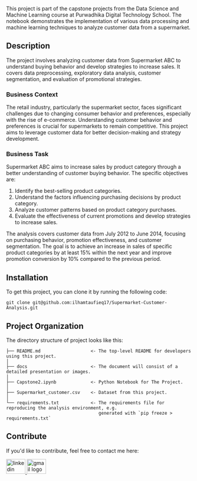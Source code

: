 This project is part of the capstone projects from the Data Science and Machine Learning course at Purwadhika Digital Technology School. The notebook demonstrates the implementation of various data processing and machine learning techniques to analyze customer data from a supermarket.

## Description

The project involves analyzing customer data from Supermarket ABC to understand buying behavior and develop strategies to increase sales. It covers data preprocessing, exploratory data analysis, customer segmentation, and evaluation of promotional strategies.


### Business Context

The retail industry, particularly the supermarket sector, faces significant challenges due to changing consumer behavior and preferences, especially with the rise of e-commerce. Understanding customer behavior and preferences is crucial for supermarkets to remain competitive. This project aims to leverage customer data for better decision-making and strategy development.

### Business Task

Supermarket ABC aims to increase sales by product category through a better understanding of customer buying behavior. The specific objectives are:
1. Identify the best-selling product categories.
2. Understand the factors influencing purchasing decisions by product category.
3. Analyze customer patterns based on product category purchases.
4. Evaluate the effectiveness of current promotions and develop strategies to increase sales.

The analysis covers customer data from July 2012 to June 2014, focusing on purchasing behavior, promotion effectiveness, and customer segmentation. The goal is to achieve an increase in sales of specific product categories by at least 15% within the next year and improve promotion conversion by 10% compared to the previous period.

## Installation

To get this project, you can clone it by running the following code:

    git clone git@github.com:ilhamtaufieq17/Supermarket-Customer-Analysis.git

## Project Organization

The directory structure of project looks like this:

    ├── README.md                   <- The top-level README for developers using this project.
    │
    ├── docs                        <- The document will consist of a detailed presentation or images.
    │
    ├── Capstone2.ipynb             <- Python Notebook for The Project.
    │
    ├── Supermarket_customer.csv    <- Dataset from this project.
    │
    └── requirements.txt            <- The requirements file for reproducing the analysis environment, e.g.
                                       generated with `pip freeze > requirements.txt`
                                       
## Contribute

If you'd like to contribute, feel free to contact me here:

<a href="https://www.linkedin.com/in/ilham-taufieq-julfianto/" target="_blank">
    <img src="https://raw.githubusercontent.com/maurodesouza/profile-readme-generator/master/src/assets/icons/social/linkedin/default.svg" width="52" height="40" alt="linkedin logo"/>
  </a>
  <a href="mailto:taufieq17@gmail.com" target="_blank">
    <img src="https://raw.githubusercontent.com/maurodesouza/profile-readme-generator/master/src/assets/icons/social/gmail/default.svg"  width="52" height="40" alt="gmail logo"/>
  </a>
